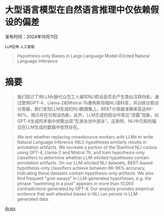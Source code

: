 # 大型语言模型在自然语言推理中仅依赖假设的偏差

发布时间：2024年10月11日

`LLM应用` `人工智能`

> Hypothesis-only Biases in Large Language Model-Elicited Natural Language Inference

# 摘要

> 我们探讨了用LLMs替代众包工人编写NLI假设是否会产生类似注释伪影。通过使用GPT-4、Llama-2和Mistral 7b重构斯坦福NLI语料库，并训练仅假设分类器，我们发现LLM生成的NLI数据集上，BERT分类器准确率高达86-96%，暗示存在仅假设伪影。此外，LLM生成的假设中常见“泄露”现象，如GPT-4生成的矛盾中频繁出现“在游泳池中游泳”。这表明，NLI中已知的偏见在LLM生成的数据中依然存在。

> We test whether replacing crowdsource workers with LLMs to write Natural Language Inference (NLI) hypotheses similarly results in annotation artifacts. We recreate a portion of the Stanford NLI corpus using GPT-4, Llama-2 and Mistral 7b, and train hypothesis-only classifiers to determine whether LLM-elicited hypotheses contain annotation artifacts. On our LLM-elicited NLI datasets, BERT-based hypothesis-only classifiers achieve between 86-96% accuracy, indicating these datasets contain hypothesis-only artifacts. We also find frequent "give-aways" in LLM-generated hypotheses, e.g. the phrase "swimming in a pool" appears in more than 10,000 contradictions generated by GPT-4. Our analysis provides empirical evidence that well-attested biases in NLI can persist in LLM-generated data.

[Arxiv](https://arxiv.org/abs/2410.08996)